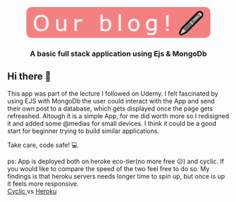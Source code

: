 <p align="center">
  <a href="https://andras-blog.cyclic.app/" target="_blank" rel="noopener noreferrer">
  <img src="https://github.com/AndrasE/raw-readme/blob/main/blog-readme-img.png?raw=true">
  </a>
</p>

<h3 align="center">
  A basic full stack application using Ejs & MongoDb 
</h3>

## Hi there 👋

This app was part of the lecture I followed on Udemy. I felt fascinated by using EJS with MongoDb the user could interact with the App and send their own post to a database, which gets displayed once the page gets refreashed. Altough it is a simple App, for me did worth more so I redisigned it and added some @medias for small devices. I think it could be a good start for beginner trying to build similar applications. 

Take care, code safe! 💻

ps: App is deployed both on heroke eco-tier(no more free 😥) and cyclic. If you would like to compare the speed of the two feel free to do so. My findings is that heroku servers needs longer time to spin up, but once is up it feels more responsive. <br>
<a href="https://andras-blog.cyclic.app/" target="_blank" rel="noopener noreferrer"> Cyclic </a> vs <a href="https://andras-blog.herokuapp.com" target="_blank" rel="noopener noreferrer"> Heroku </a>

